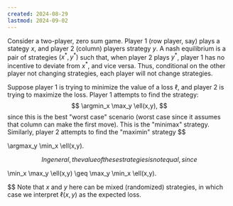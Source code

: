 ```yaml
---
created: 2024-08-29
lastmod: 2024-09-02
---
```


Consider a two-player, zero sum game. Player 1 (row player, say) plays a stategy $x$, and player 2 (column) players strategy $y$. A nash equilibrium is a pair of strategies $(x^*,y^*)$ such that, when player 2 plays $y^*$, player 1 has no incentive to deviate from $x^*$, and vice versa. Thus, conditional on the other player not changing strategies, each player will not change strategies. 

Suppose player 1 is trying to minimize the value of a loss $\ell$, and player 2 is trying to maximize the loss. Player 1 attempts to find the strategy:
$$
\argmin_x \max_y \ell(x,y),
$$
since this is the best "worst case" scenario (worst case since it assumes that column can make the first move). This is the "minimax" strategy. Similarly, player 2 attempts to find the "maximin" strategy 
$$

\argmax_y \min_x \ell(x,y).

$$
In general, the value of these strategies is not equal, since 
$$

\min_x \max_y \ell(x,y) \geq \max_y \min_x \ell(x,y).

$$
Note that $x$ and $y$ here can be mixed (randomized) strategies, in which case we interpret $\ell(x,y)$ as the expected loss. 
